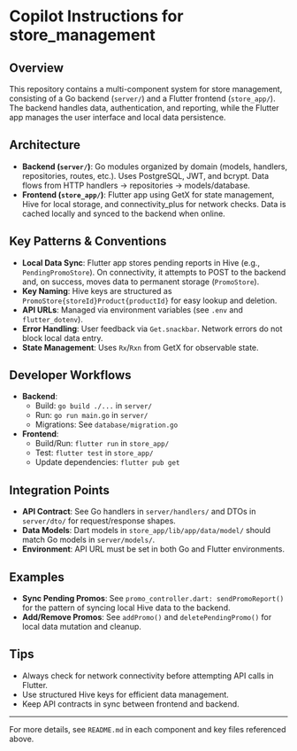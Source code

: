 # Copilot Instructions for store_management

## Overview
This repository contains a multi-component system for store management, consisting of a Go backend (`server/`) and a Flutter frontend (`store_app/`). The backend handles data, authentication, and reporting, while the Flutter app manages the user interface and local data persistence.

## Architecture
- **Backend (`server/`)**: Go modules organized by domain (models, handlers, repositories, routes, etc.). Uses PostgreSQL, JWT, and bcrypt. Data flows from HTTP handlers → repositories → models/database.
- **Frontend (`store_app/`)**: Flutter app using GetX for state management, Hive for local storage, and connectivity_plus for network checks. Data is cached locally and synced to the backend when online.

## Key Patterns & Conventions
- **Local Data Sync**: Flutter app stores pending reports in Hive (e.g., `PendingPromoStore`). On connectivity, it attempts to POST to the backend and, on success, moves data to permanent storage (`PromoStore`).
- **Key Naming**: Hive keys are structured as `PromoStore{storeId}Product{productId}` for easy lookup and deletion.
- **API URLs**: Managed via environment variables (see `.env` and `flutter_dotenv`).
- **Error Handling**: User feedback via `Get.snackbar`. Network errors do not block local data entry.
- **State Management**: Uses `Rx`/`Rxn` from GetX for observable state.

## Developer Workflows
- **Backend**:
  - Build: `go build ./...` in `server/`
  - Run: `go run main.go` in `server/`
  - Migrations: See `database/migration.go`
- **Frontend**:
  - Build/Run: `flutter run` in `store_app/`
  - Test: `flutter test` in `store_app/`
  - Update dependencies: `flutter pub get`

## Integration Points
- **API Contract**: See Go handlers in `server/handlers/` and DTOs in `server/dto/` for request/response shapes.
- **Data Models**: Dart models in `store_app/lib/app/data/model/` should match Go models in `server/models/`.
- **Environment**: API URL must be set in both Go and Flutter environments.

## Examples
- **Sync Pending Promos**: See `promo_controller.dart: sendPromoReport()` for the pattern of syncing local Hive data to the backend.
- **Add/Remove Promos**: See `addPromo()` and `deletePendingPromo()` for local data mutation and cleanup.

## Tips
- Always check for network connectivity before attempting API calls in Flutter.
- Use structured Hive keys for efficient data management.
- Keep API contracts in sync between frontend and backend.

---
For more details, see `README.md` in each component and key files referenced above.
